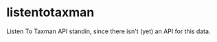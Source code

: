listentotaxman
==============

Listen To Taxman API standin, since there isn't (yet) an API for this data.
